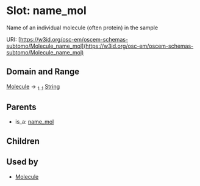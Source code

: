 
# Slot: name_mol

Name of an individual molecule (often protein) in the sample

URI: [https://w3id.org/osc-em/oscem-schemas-subtomo/Molecule_name_mol](https://w3id.org/osc-em/oscem-schemas-subtomo/Molecule_name_mol)


## Domain and Range

[Molecule](Molecule.md) &#8594;  <sub>1..1</sub> [String](types/String.md)

## Parents

 *  is_a: [name_mol](name_mol.md)

## Children


## Used by

 * [Molecule](Molecule.md)
